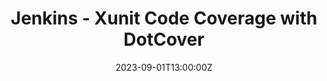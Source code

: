 ---
categories: ["jenkins", "dotcover", "dotnet"]
date: 2023-09-01T13:00:00Z
published: false
title: "Jenkins - Xunit Code Coverage with DotCover"
url: '/jenkins-xunit-code-coverage-dotcover'
---